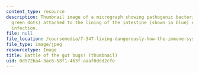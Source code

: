 ```yaml
---
content_type: resource
description: Thumbnail image of a micrograph showing pathogenic bacteria (yellow and
  green dots) attached to the lining of the intestine (shown in blue) early in an
  infection.
file: null
file_location: /coursemedia/7-347-living-dangerously-how-the-immune-system-maintains-peace-with-trillions-of-commensal-bacteria-while-preventing-pathogenic-invasions-fall-2015/0d572ba43ac658f1463faaaf0ddd2cfe_7-347f15-th.jpg
file_type: image/jpeg
resourcetype: Image
title: Battle of the gut bugs! (thumbnail)
uid: 0d572ba4-3ac6-58f1-463f-aaaf0ddd2cfe
---
```

